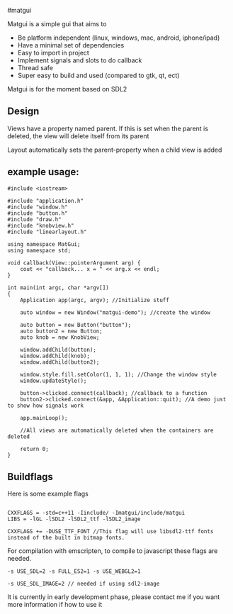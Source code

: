#matgui

Matgui is a simple gui that aims to
* Be platform independent (linux, windows, mac, android, iphone/ipad)
* Have a minimal set of dependencies
* Easy to import in project
* Implement signals and slots to do callback
* Thread safe
* Super easy to build and used (compared to gtk, qt, ect)

Matgui is for the moment based on SDL2

Design
-------
Views have a property named parent. If this is set when the parent is deleted, the view will delete itself from its parent

Layout automatically sets the parent-property when a child view is added


example usage:
--------


```
#include <iostream>

#include "application.h"
#include "window.h"
#include "button.h"
#include "draw.h"
#include "knobview.h"
#include "linearlayout.h"

using namespace MatGui;
using namespace std;

void callback(View::pointerArgument arg) {
	cout << "callback... x = " << arg.x << endl;
}

int main(int argc, char *argv[])
{
	Application app(argc, argv); //Initialize stuff

	auto window = new Window("matgui-demo"); //create the window

	auto button = new Button("button");
	auto button2 = new Button;
	auto knob = new KnobView;

	window.addChild(button);
	window.addChild(knob);
	window.addChild(button2);
	
	window.style.fill.setColor(1, 1, 1); //Change the window style
	window.updateStyle();

	button->clicked.connect(callback); //callback to a function
	button2->clicked.connect(&app, &Application::quit); //A demo just to show how signals work

	app.mainLoop();
	
	//All views are automatically deleted when the containers are deleted

    return 0;
}
```

Buildflags
--------

Here is some example flags

```

CXXFLAGS = -std=c++11 -Iinclude/ -Imatgui/include/matgui
LIBS = -lGL -lSDL2 -lSDL2_ttf -lSDL2_image

CXXFLAGS += -DUSE_TTF_FONT //This flag will use libsdl2-ttf fonts instead of the built in bitmap fonts.
```


For compilation with emscripten, to compile to javascript these flags are needed.

```
-s USE_SDL=2 -s FULL_ES2=1 -s USE_WEBGL2=1

-s USE_SDL_IMAGE=2 // needed if using sdl2-image

```

It is currently in early development phase, please contact me if you want more information if how to use it
